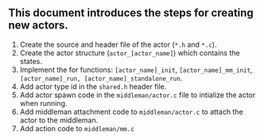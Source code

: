 ## This document introduces the steps for creating new actors.

1. Create the source and header file of the actor (`*.h` and `*.c`).
2. Create the actor structure (`actor_[actor_name]`) which contains the states.
3. Implement the for functions: `[actor_name]_init`, `[actor_name]_mm_init`, `[actor_name]_run, [actor_name]_standalone_run`.
4. Add actor type id in the `shared.h` header file.
5. Add actor spawn code in the `middleman/actor.c` file to intialize the actor when running.
6. Add middleman attachment code to `middleman/actor.c` to attach the actor to the middleman.
7. Add action code to `middleman/mm.c`
